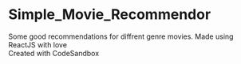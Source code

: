 # Simple_Movie_Recommendor
Some good recommendations for diffrent genre movies. Made using ReactJS with love<br>
Created with CodeSandbox
